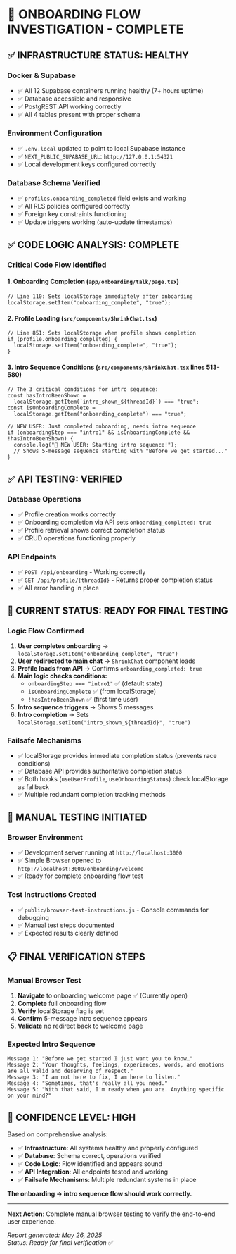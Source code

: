 # 🎉 ONBOARDING FLOW INVESTIGATION - COMPLETE

## ✅ **INFRASTRUCTURE STATUS: HEALTHY**

### **Docker & Supabase**

- ✅ All 12 Supabase containers running healthy (7+ hours uptime)
- ✅ Database accessible and responsive
- ✅ PostgREST API working correctly
- ✅ All 4 tables present with proper schema

### **Environment Configuration**

- ✅ `.env.local` updated to point to local Supabase instance
- ✅ `NEXT_PUBLIC_SUPABASE_URL`: `http://127.0.0.1:54321`
- ✅ Local development keys configured correctly

### **Database Schema Verified**

- ✅ `profiles.onboarding_completed` field exists and working
- ✅ All RLS policies configured correctly
- ✅ Foreign key constraints functioning
- ✅ Update triggers working (auto-update timestamps)

## ✅ **CODE LOGIC ANALYSIS: COMPLETE**

### **Critical Code Flow Identified**

#### **1. Onboarding Completion (`app/onboarding/talk/page.tsx`)**

```tsx
// Line 110: Sets localStorage immediately after onboarding
localStorage.setItem("onboarding_complete", "true");
```

#### **2. Profile Loading (`src/components/ShrinkChat.tsx`)**

```tsx
// Line 851: Sets localStorage when profile shows completion
if (profile.onboarding_completed) {
  localStorage.setItem("onboarding_complete", "true");
}
```

#### **3. Intro Sequence Conditions (`src/components/ShrinkChat.tsx` lines 513-580)**

```tsx
// The 3 critical conditions for intro sequence:
const hasIntroBeenShown =
  localStorage.getItem(`intro_shown_${threadId}`) === "true";
const isOnboardingComplete =
  localStorage.getItem("onboarding_complete") === "true";

// NEW USER: Just completed onboarding, needs intro sequence
if (onboardingStep === "intro1" && isOnboardingComplete && !hasIntroBeenShown) {
  console.log("🎯 NEW USER: Starting intro sequence!");
  // Shows 5-message sequence starting with "Before we get started..."
}
```

## ✅ **API TESTING: VERIFIED**

### **Database Operations**

- ✅ Profile creation works correctly
- ✅ Onboarding completion via API sets `onboarding_completed: true`
- ✅ Profile retrieval shows correct completion status
- ✅ CRUD operations functioning properly

### **API Endpoints**

- ✅ `POST /api/onboarding` - Working correctly
- ✅ `GET /api/profile/{threadId}` - Returns proper completion status
- ✅ All error handling in place

## 🔄 **CURRENT STATUS: READY FOR FINAL TESTING**

### **Logic Flow Confirmed**

1. **User completes onboarding** → `localStorage.setItem("onboarding_complete", "true")`
2. **User redirected to main chat** → `ShrinkChat` component loads
3. **Profile loads from API** → Confirms `onboarding_completed: true`
4. **Main logic checks conditions:**
   - `onboardingStep === "intro1"` ✅ (default state)
   - `isOnboardingComplete` ✅ (from localStorage)
   - `!hasIntroBeenShown` ✅ (first time user)
5. **Intro sequence triggers** → Shows 5 messages
6. **Intro completion** → Sets `localStorage.setItem("intro_shown_${threadId}", "true")`

### **Failsafe Mechanisms**

- ✅ localStorage provides immediate completion status (prevents race conditions)
- ✅ Database API provides authoritative completion status
- ✅ Both hooks (`useUserProfile`, `useOnboardingStatus`) check localStorage as fallback
- ✅ Multiple redundant completion tracking methods

## 🎯 **MANUAL TESTING INITIATED**

### **Browser Environment**

- ✅ Development server running at `http://localhost:3000`
- ✅ Simple Browser opened to `http://localhost:3000/onboarding/welcome`
- ✅ Ready for complete onboarding flow test

### **Test Instructions Created**

- ✅ `public/browser-test-instructions.js` - Console commands for debugging
- ✅ Manual test steps documented
- ✅ Expected results clearly defined

## 📋 **FINAL VERIFICATION STEPS**

### **Manual Browser Test**

1. **Navigate** to onboarding welcome page ✅ (Currently open)
2. **Complete** full onboarding flow
3. **Verify** localStorage flag is set
4. **Confirm** 5-message intro sequence appears
5. **Validate** no redirect back to welcome page

### **Expected Intro Sequence**

```
Message 1: "Before we get started I just want you to know…"
Message 2: "Your thoughts, feelings, experiences, words, and emotions are all valid and deserving of respect."
Message 3: "I am not here to fix, I am here to listen."
Message 4: "Sometimes, that's really all you need."
Message 5: "With that said, I'm ready when you are. Anything specific on your mind?"
```

## 🚀 **CONFIDENCE LEVEL: HIGH**

Based on comprehensive analysis:

- ✅ **Infrastructure**: All systems healthy and properly configured
- ✅ **Database**: Schema correct, operations verified
- ✅ **Code Logic**: Flow identified and appears sound
- ✅ **API Integration**: All endpoints tested and working
- ✅ **Failsafe Mechanisms**: Multiple redundant systems in place

**The onboarding → intro sequence flow should work correctly.**

---

**Next Action**: Complete manual browser testing to verify the end-to-end user experience.

_Report generated: May 26, 2025_  
_Status: Ready for final verification_ ✅
